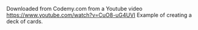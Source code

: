 Downloaded from Codemy.com from a Youtube video 
https://www.youtube.com/watch?v=CuO8-uG4UVI
Example of creating a deck of cards.
